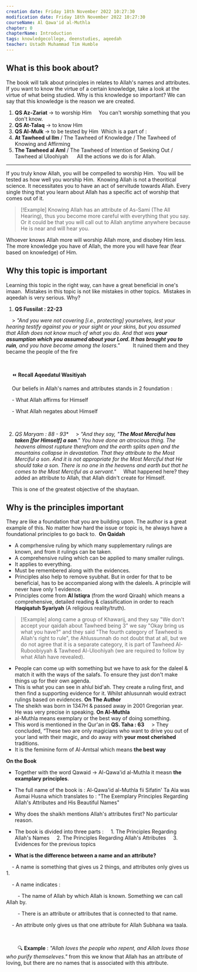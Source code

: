 ```yaml
---
creation date: Friday 18th November 2022 10:27:30 
modification date: Friday 18th November 2022 10:27:30
courseName: Al Qawa'id al-Muthla 
chapter: 0
chapterName: Introduction
tags: knowledgecollege, deenstudies, aqeedah
teacher: Ustadh Muhammad Tim Humble
---
```


## What is this book about?

The book will talk about principles in relates to Allah's names and attributes.  
If you want to know the virtue of a certain knowledge, take a look at the virtue of what being studied.
Why is this knowledge so important? We can say that this knowledge is the reason we are created. 
1. ****QS Az-Zariat**** → to worship Him
    You can't worship something that you don't know.
2. ****QS At-Talaq**** → to know Him 
3. ****QS Al-Mulk**** → to be tested by Him 
Which is a part of :
1. ****At Tawheed ul Ilm**** / The Tawheed of Knowledge / The Tawheed of Knowing and Affirming
2. ****The Tawheed al Aml**** / The Tawheed of Intention of Seeking Out / Tawheed al Uloohiyah 
    All the actions we do is for Allah. 
---
If you truly know Allah, you will be compelled to worship Him. 
You will be tested as how well you worship Him. 
Knowing Allah is not a theoritical science. It necessitates you to have an act of servitude towards Allah. Every single thing that you learn about Allah has a specific act of worship that comes out of it.

> [!Example]
> Knowing Allah has an attribute of As-Sami (The All Hearing), thus you become more careful with everything that you say. Or it could be that you will call out to Allah anytime anywhere because He is near and will hear you.

Whoever knows Allah more will worship Allah more, and disobey Him less.
The more knowledge you have of Allah, the more you will have fear (fear based on knowledge) of Him. 

## Why this topic is important
Learning this topic in the right way, can have a great beneficial in one's imaan. 
Mistakes in this topic is not like mistakes in other topics. 
Mistakes in aqeedah is very serious. Why?
1. **QS Fussilat : 22-23**

    > *"And you were not covering [i.e., protecting] yourselves, lest your hearing testify against you or your sight or your skins, but you assumed that Allah does not know much of what you do. And that was **your assumption which you assumed about your Lord. It has brought you to ruin**, and you have become among the losers."*
    
    It ruined them and they became the people of the fire

    <aside>

    ⏪ **Recall Aqeedatul Wasitiyah** 

    Our beliefs in Allah's names and attributes stands in 2 foundation :

    - What Allah affirms for Himself

    - What Allah negates about Himself

    </aside>

2. *QS Maryam : 88 - 93**
    > *"And they say, "**The Most Merciful has taken [for Himself] a son**." You have done an atrocious thing. The heavens almost rupture therefrom and the earth splits open and the mountains collapse in devastation. That they attribute to the Most Merciful a son. And it is not appropriate for the Most Merciful that He should take a son. There is no one in the heavens and earth but that he comes to the Most Merciful as a servant."*
    What happened here? they added an attribute to Allah, that Allah didn't create for Himself.  

    This is one of the greatest objective of the shaytaan. 
## Why is the principles important
They are like a foundation that you are building upon. The author is a great example of this. No matter how hard the issue or topic is, he always have a foundational principles to go back to. 
****On Qaidah****
- A comprhensive ruling by which many supplementary rulings are known, and from it rulings can be taken.
- A comprehensive ruling which can be applied to many smaller rulings.
- It applies to everything.
- Must be remembered along with the evidences.
- Principles also help to remove syubhat. But in order for that to be beneficial, has to be accompanied along with the daleels. A principle will never have only 1 evidence.
- Principles come from ****Al Istiqra**** (from the word Qiraah) which means a comprehensive, detailed reading & classification in order to reach ****Haqiqatuh Syariyah**** (A religious reality/truth).
> [!Example]
> along came a group of Khawarij, and they say "We don't accept your qaidah about Tawheed being 3" we say "Okay bring us what you have?" and they said "The fourth category of Tawheed is Allah's right to rule", the Ahlussunnah do not doubt that at all, but we do not agree that it is a separate category, it is part of Tawheed Al-Ruboobiyyah & Tawheed Al-Uloohiyah (we are required to follow by what Allah have revealed).
- People can come up with something but we have to ask for the daleel & match it with the ways of the salafs. To ensure they just don't make things up for their own agenda.
- This is what you can see in ahlul bid'ah. They create a ruling first, and then find a supporting evidence for it. Whilst ahlusunnah would extract rulings based on evidences.
****On The Author****
- The sheikh was born in 1347H & passed away in 2001 Gregorian year. He was very precise in speaking.
****On Al-Muthla****
- al-Muthla means exemplary or the best way of doing something.
- This word is mentioned in the Qur'an in ****QS. Taha : 63****
    > They concluded, “These two are only magicians who want to drive you out of your land with their magic, and do away with **your most cherished** traditions.
- It is the feminine form of Al-Amtsal which means ****the best way****

****On the Book****
- Together with the word Qawaid → Al-Qawa'id al-Muthla it measn ****the examplary principles****.
- The full name of the book is : Al-Qawa'id al-Muthla fii Sifatin' Ta Ala was Asmai Husna which translates to : "The Exemplary Principles Regarding Allah's Attributes and His Beautiful Names"
- Why does the shaikh mentions Allah's attributes first? No particular reason.
- The book is divided into three parts :
    1. The Principles Regarding Allah's Names
    2. The Principles Regarding Allah's Attributes
    3. Evidences for the previous topics

- ****What is the difference between a name and an attribute?****

    - A name is something that gives us 2 things, and attributes only gives us 1.

    - A name indicates :

        - The name of Allah by which Allah is known. Something we can call Allah by.

        - There is an attribute or attributes that is connected to that name.

    - An attribute only gives us that one attribute for Allah Subhana wa taala.

        <aside>

        🔍 **Example** : *"Allah loves the people who repent, and Allah loves those who purify themseleves."* from this we know that Allah has an attribute of loving, but there are no names that is associated with this attribute.

        </aside>